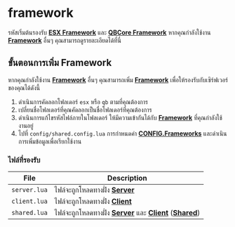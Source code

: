 # framework

รหัสเริ่มต้นรองรับ **[ESX Framework](https://github.com/esx-framework)** และ **[QBCore Framework](https://github.com/qbcore-framework)** หากคุณกำลังใช้งาน **[Framework](https://en.wikipedia.org/wiki/Framework)** อื่นๆ คุณสามารถดูรายละเอียดได้ที่นี่

## ขั้นตอนการเพิ่ม Framework

หากคุณกำลังใช้งาน **[Framework](https://en.wikipedia.org/wiki/Framework)** อื่นๆ คุณสามารถเพิ่ม **[Framework](https://en.wikipedia.org/wiki/Framework)** เพื่อให้รองรับกับเซิร์ฟเวอร์ของคุณได้ดังนี้

1. ดำเนินการคัดลอกโฟลเดอร์ `esx` หรือ `qb` ตามที่คุณต้องการ
2. เปลี่ยนชื่อโฟลเดอร์ที่คุณคัดลอกเป็นชื่อโฟลเดอร์ที่คุณต้องการ
3. ดำเนินการแก้ไขรหัสไฟล์ภายในโฟลเดอร์ ให้มีความเข้ากันได้กับ **[Framework](https://en.wikipedia.org/wiki/Framework)** ที่คุณกำลังใช้งานอยู่
4. ไปที่ `config/shared.config.lua` การกำหนดค่า **[CONFIG.Frameworks](../config/shared#frameworks)** และดำเนินการเพิ่มข้อมูลเพื่อเรียกใช้งาน

### ไฟล์ที่รองรับ

| File               | Description                                                
|--------------------|--------------------------------------------------
| `server.lua`       | ไฟล์จะถูกโหลดทางฝั่ง **[Server](https://docs.fivem.net/docs/scripting-reference/resource-manifest/resource-manifest/#server_script)**
| `client.lua`       | ไฟล์จะถูกโหลดทางฝั่ง **[Client](https://docs.fivem.net/docs/scripting-reference/resource-manifest/resource-manifest/#client_script)**
| `shared.lua`       | ไฟล์จะถูกโหลดทางฝั่ง **[Server](https://docs.fivem.net/docs/scripting-reference/resource-manifest/resource-manifest/#server_script)** และ **[Client](https://docs.fivem.net/docs/scripting-reference/resource-manifest/resource-manifest/#client_script)** (**[Shared](https://docs.fivem.net/docs/scripting-reference/resource-manifest/resource-manifest/#shared_script)**)
